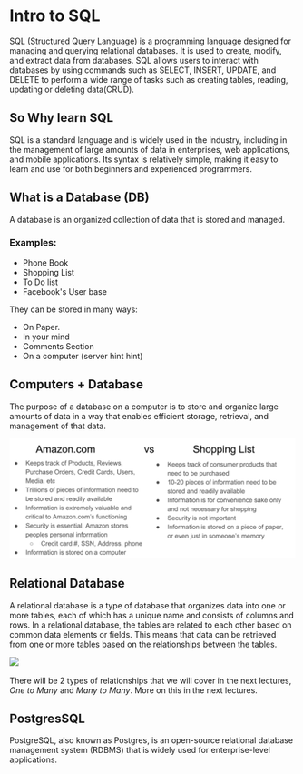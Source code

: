# Intro to SQL

SQL (Structured Query Language) is a programming language designed for managing and querying relational databases. It is used to create, modify, and extract data from databases. SQL allows users to interact with databases by using commands such as SELECT, INSERT, UPDATE, and DELETE to perform a wide range of tasks such as creating tables, reading, updating or deleting data(CRUD).

## So Why learn SQL

SQL is a standard language and is widely used in the industry, including in the management of large amounts of data in enterprises, web applications, and mobile applications. Its syntax is relatively simple, making it easy to learn and use for both beginners and experienced programmers.

## What is a Database (DB)

A database is an organized collection of data that is stored and managed.

### Examples:

* Phone Book
* Shopping List
* To Do list 
* Facebook's User base

They can be stored in many ways:

* On Paper.
* In your mind
* Comments Section
* On a computer (server hint hint)

## Computers + Database

The purpose of a database on a computer is to store and organize large amounts of data in a way that enables efficient storage, retrieval, and management of that data.

![](./Screenshot%202023-04-12%20at%208.50.04%20AM.png)

## Relational Database

A relational database is a type of database that organizes data into one or more tables, each of which has a unique name and consists of columns and rows. In a relational database, the tables are related to each other based on common data elements or fields. This means that data can be retrieved from one or more tables based on the relationships between the tables.

![](https://www.pragimtech.com/blog/contribute/article_images/2220211210231003/what-is-a-relational-database.jpg)

There will be 2 types of relationships that we will cover in the next lectures, *One to Many* and *Many to Many*. More on this in the next lectures. 

## PostgresSQL

PostgreSQL, also known as Postgres, is an open-source relational database management system (RDBMS) that is widely used for enterprise-level applications.
